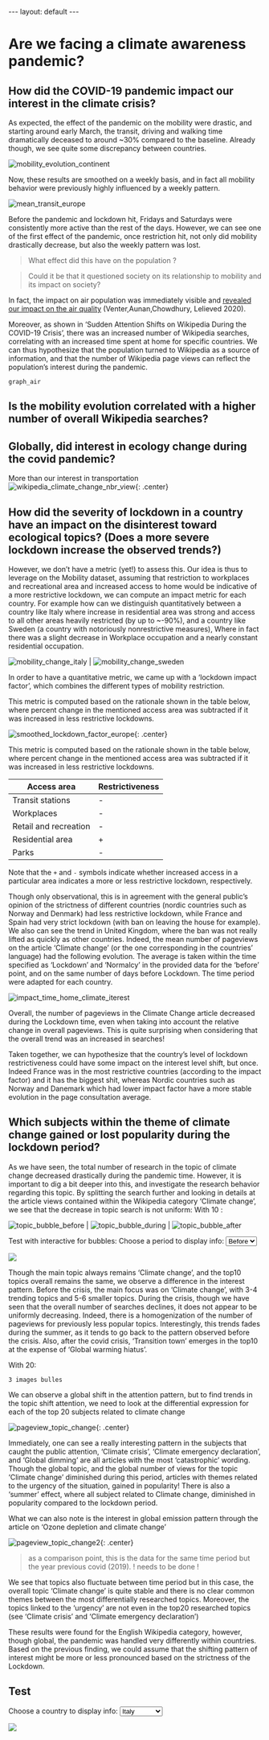 --- layout: default ---

# Are we facing a climate awareness pandemic?
## How did the COVID-19 pandemic impact our interest in the climate crisis?

As expected, the effect of the pandemic on the mobility were drastic, and starting around early March, the transit, driving and walking time dramatically deceased to around ~30% compared to the baseline. Already though, we see quite some discrepancy between countries.

![mobility_evolution_continent](assets/img/new_img/mobility_europe.png)

Now, these results are smoothed on a weekly basis, and in fact all mobility behavior were previously highly influenced by a weekly pattern.

![mean_transit_europe](assets/img/new_img/weekly_mobility_pattern.png)

Before the pandemic and lockdown hit, Fridays and Saturdays were consistently more active than the rest of the days. However, we can see one of the first effect of the pandemic, once restriction hit, not only did mobility drastically decrease, but also the weekly pattern was lost. 

> What effect did this have on the population ?

> Could it be that it questioned society on its relationship to mobility and its impact on society?

In fact, the impact on air population was immediately visible and [revealed our impact on the air quality](https://www.pnas.org/doi/10.1073/pnas.2006853117) (Venter,Aunan,Chowdhury, Lelieved 2020).

Moreover, as shown in ‘Sudden Attention Shifts on Wikipedia During the COVID-19 Crisis’, there was an increased number of Wikipedia searches, correlating with an increased time spent at home for specific countries. We can thus hypothesize that the population turned to Wikipedia as a source of information, and that the number of Wikipedia page views can reflect the population’s interest during the pandemic.

`graph_air`

##  Is the mobility evolution correlated with a higher number of overall Wikipedia searches?

##  Globally, did interest in ecology change during the covid pandemic?

More than our interest in transportation
![wikipedia_climate_change_nbr_view](assets/img/wikipedia_climate_change_nbr_view.png){: .center}

## How did the severity of lockdown in a country have an impact on the disinterest toward ecological topics? (Does a more severe lockdown increase the observed trends?)  

However, we don’t have a metric (yet!) to assess this. Our idea is thus to leverage on the Mobility dataset, assuming that restriction to workplaces and recreational area and increased access to home would be indicative of a more restrictive lockdown, we can compute an impact metric for each country.
For example how can we distinguish quantitatively between a country like Italy where increase in residential area was strong and access to all other areas heavily restricted (by up to ~-90%), and a country like Sweden (a country with notoriously nonrestrictive measures), Where in fact there was a slight decrease in Workplace occupation and a nearly constant residential occupation.

![mobility_change_italy](assets/img/new_img/mobility_change_italy.png) | ![mobility_change_sweden](assets/img/new_img/mobility_change_sweden.png)

In order to have a quantitative metric, we came up with a ‘lockdown impact factor’, which combines the different types of mobility restriction. 

This metric is computed based on the rationale shown in the table below, where percent change in the mentioned access area was subtracted if it was increased in less restrictive lockdowns.

![smoothed_lockdown_factor_europe](assets/img/new_img/smoothed_lockdown_impact.png){: .center}

This metric is computed based on the rationale shown in the table below, where percent change in the mentioned access area was subtracted if it was increased in less restrictive lockdowns.

| Access area          | Restrictiveness |
|----------------------|----------------|
| Transit stations     | -              |
| Workplaces           | -              |
| Retail and recreation| -              |
| Residential area     | +              |
| Parks                | -              |

Note that the `+` and `-` symbols indicate whether increased access in a particular area indicates a more or less restrictive lockdown, respectively.


Though only observational, this is in agreement with the general public’s opinion of the strictness of different countries (nordic countries such as Norway and Denmark) had less restrictive lockdown, while France and Spain had very strict lockdown (with ban on leaving the house for example). We also can see the trend in United Kingdom, where the ban was not really lifted as quickly as other countries. 
Indeed, the mean number of pageviews on the article ‘Climate change’ (or the one corresponding in the countries’ language) had the following evolution. The average is taken within the time specified as ‘Lockdown’ and ‘Normalcy’ in the provided data for the ‘before’ point, and on the same number of days before Lockdown. The time period were adapted for each country.

![impact_time_home_climate_iterest](assets/img/new_img/impact_fact_vs_pageviews.png)

Overall, the number of pageviews in the Climate Change article decreased during the Lockdown time, even when taking into account the relative change in overall pageviews. This is quite surprising when considering that the overall trend was an increased in searches! 

Taken together, we can hypothesize that the country’s level of lockdown restrictiveness could have some impact on the interest level shift, but once. Indeed France was in the most restrictive countries (according to the impact factor) and it has the biggest shit, whereas Nordic countries such as Norway and Danemark which had lower impact factor have a more stable evolution in the page consultation average.

##  Which subjects within the theme of climate change gained or lost popularity during the lockdown period?

As we have seen, the total number of research in the topic of climate change decreased drastically during the pandemic time. However, it is important to dig a bit deeper into this, and investigate the research behavior regarding this topic.
By splitting the search further and looking in details at the article views contained within the Wikipedia category ‘Climate change’, we see that the decrease in topic search is not uniform:
With 10 :


![topic_bubble_before](assets/img/new_img/topic_bubble_before.png) | ![topic_bubble_during](assets/img/new_img/topic_bubble_during.png) | ![topic_bubble_after](assets/img/new_img/topic_bubble_after.png)


Test with interactive for bubbles: 
<label for="period">Choose a period to display info:</label>
<select name="period" id="period">
    <option value="Before">Before</option>
    <option value="During">During</option>
    <option value="After">After</option>
  </select>

  <img id="selected-image" src="assets/img/new_img/topic_bubble_after.png">

  <script>
    // Get the dropdown menu and image element
    var dropdown = document.getElementById("period");
    var image = document.getElementById("selected-image");

    // Update the image when the dropdown value changes
    dropdown.addEventListener("change", function() {
        if (this.value == "Before"){
            image.src = "assets/img/new_img/topic_bubble_before.png";
        } else if (this.value == "During"){
            image.src = "assets/img/new_img/topic_bubble_during.png";
        } else if (this.value == "After"){
            image.src = "assets/img/new_img/topic_bubble_after.png";
        }
    });
  </script>

Though the main topic always remains ‘Climate change’, and the top10 topics overall remains the same, we observe a difference in the interest pattern. Before the crisis, the main focus was on ‘Climate change’, with 3-4 trending topics and 5-6 smaller topics. During the crisis, though we have seen that the overall number of searches declines, it does not appear to be uniformly decreasing. Indeed, there is a homogenization of the number of pageviews for previously less popular topics. Interestingly,  this trends fades during the summer, as it tends to go back to the pattern observed before the crisis. Also, after the covid crisis, ‘Transition town’ emerges in the top10 at the expense of ‘Global warming hiatus’.

With 20:

`3 images bulles`

We can observe a global shift in the attention pattern, but to find trends in the topic shift attention, we need to look at the differential expression for each of the top 20 subjects related to climate change

![pageview_topic_change](assets/img/new_img/relative_diff_topics_english.png){: .center}

Immediately, one can see a really interesting pattern in the subjects that caught the public attention, ‘Climate crisis’, ‘Climate emergency declaration’, and ‘Global dimming’ are all articles with the most ‘catastrophic’ wording.
Though the global topic, and the global number of views for the topic ‘Climate change’ diminished during this period, articles with themes related to the urgency of the situation, gained in popularity!
There is also a ‘summer’ effect, where all subject related to Climate change, diminished in popularity compared to the lockdown period.

What we can also note is the interest in global emission pattern through the article on ‘Ozone depletion and climate change’

![pageview_topic_change2](assets/img/pageview_topic_change2.png){: .center}

> as a comparison point, this is the data for the same time period but the year previous covid (2019).
> ! needs to be done !

We see that topics also fluctuate between time period but in this case, the overall topic ‘Climate change’ is quite stable and there is no clear common themes between the most differentially researched topics. Moreover, the topics linked to the ‘urgency’ are not even in the top20 researched topics (see ‘Climate crisis’ and ‘Climate emergency declaration’)


These results were found for the English Wikipedia category, however, though global, the pandemic was handled very differently within countries. 
Based on the previous finding, we could assume that the shifting pattern of interest might be more or less pronounced based on the strictness of the Lockdown.

## Test

<label for="country">Choose a country to display info:</label>
<select name="country" id="country">
    <optgroup label="Europe">
      <option value="Italy">Italy</option>
      <option value="Sweden">Sweden</option>
    </optgroup>
    <optgroup label="Other">
      <option value="USA">USA</option>
    </optgroup>
  </select>

  <img id="selected-image" src="assets/img/new_img/mobility_change_italy.png">

  <script>
    // Get the dropdown menu and image element
    var dropdown = document.getElementById("country");
    var image = document.getElementById("selected-image");

    // Update the image when the dropdown value changes
    dropdown.addEventListener("change", function() {
        if (this.value == "Italy"){
            image.src = "assets/img/new_img/mobility_change_italy.png";
        } else if (this.value == "Sweden"){
            image.src = "assets/img/new_img/mobility_change_sweden.png";
        } else {
            image.src= "assets/img/favicon.png";
        }
    });
  </script>

